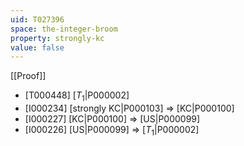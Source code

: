 ```yaml
---
uid: T027396
space: the-integer-broom
property: strongly-kc
value: false
---
```

[[Proof]]

* [T000448] [$T_1$|P000002]
* [I000234] [strongly KC|P000103] => [KC|P000100]
* [I000227] [KC|P000100] => [US|P000099]
* [I000226] [US|P000099] => [$T_1$|P000002]

